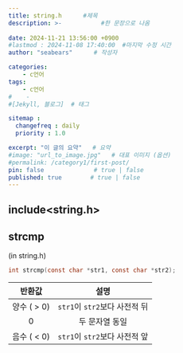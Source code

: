 ```yaml
---
title: string.h      #제목
description: >-           #한 문장으로 나옴
  
date: 2024-11-21 13:56:00 +0900
#lastmod : 2024-11-08 17:40:00  #마지막 수정 시간
author: "seabears"      # 작성자

categories:
    - c언어
tags: 
    - c언어
#    - 
#[Jekyll, 블로그]  # 태그

sitemap :
  changefreq : daily
  priority : 1.0

excerpt: "이 글의 요약"   # 요약
#image: "url_to_image.jpg"   # 대표 이미지 (옵션)
#permalink: /category1/first-post/
pin: false              # true | false
published: true        # true | false
---
```


## include<string.h>

## strcmp  
(in string.h)  

```c
int strcmp(const char *str1, const char *str2);
```

| **반환값**  |           **설명**            |
| :---------: | :---------------------------: |
| 양수 ( > 0) | `str1`이 `str2`보다 사전적 뒤 |
|      0      |        두 문자열 동일         |
| 음수 ( < 0) | `str1`이 `str2`보다 사전적 앞 |

